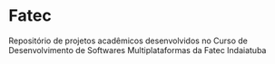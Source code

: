 # Fatec
Repositório de projetos acadêmicos desenvolvidos no Curso de Desenvolvimento de Softwares Multiplataformas da Fatec Indaiatuba
